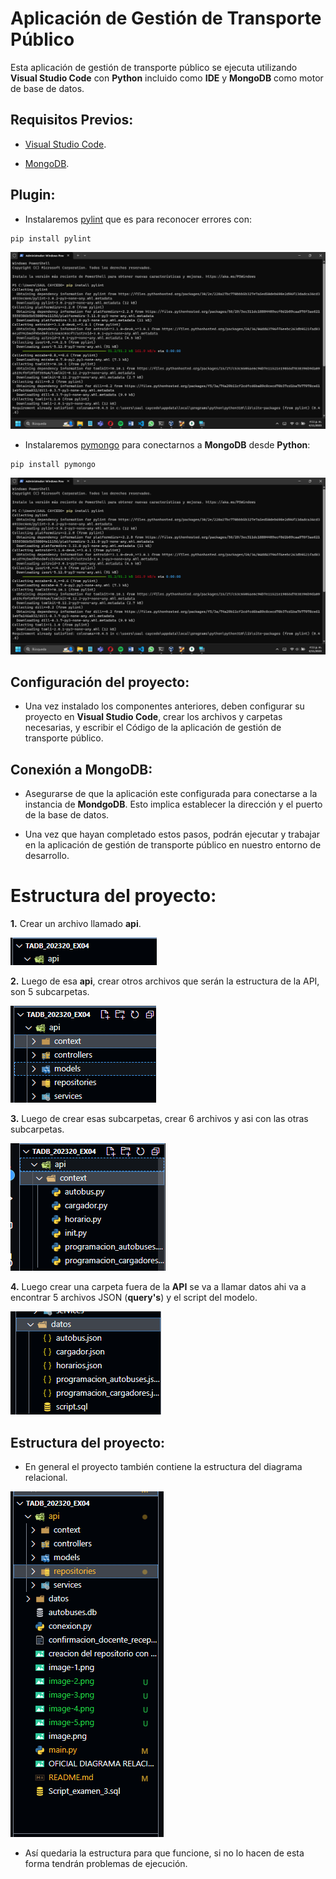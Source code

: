 # **Aplicación de Gestión de Transporte Público**

Esta aplicación de gestión de transporte público se ejecuta utilizando **Visual Studio Code** con **Python** incluido como **IDE** y **MongoDB** como motor de base de datos.

## **Requisitos Previos:**

- [Visual Studio Code](https://code.visualstudio.com/download).

- [MongoDB](https://www.mongodb.com/try).

## **Plugin:**

- Instalaremos [pylint](https://pypi.org/project/pylint/) que es para reconocer errores con:

```
pip install pylint
```

![Alt text](image-1.png)

- Instalaremos [pymongo](https://pypi.org/project/pymongo/) para conectarnos a **MongoDB** desde **Python**:

```
pip install pymongo
```

![Alt text](image.png)

## **Configuración del proyecto:**

- Una vez instalado los componentes anteriores, deben configurar su proyecto en **Visual Studio Code**, crear los archivos y carpetas necesarias, y escribir el Código de la aplicación de gestión de transporte público.

## **Conexión a MongoDB:**

- Asegurarse de que la aplicación este configurada para conectarse a la instancia de **MondgoDB**. Esto implica establecer la dirección y el puerto de la base de datos.

- Una vez que hayan completado estos pasos, podrán ejecutar y trabajar en la aplicación de gestión de transporte público en nuestro entorno de desarrollo.

# **Estructura del proyecto:**

**1.** Crear un archivo llamado **api**.

![Alt text](image-2.png)

**2.** Luego de esa **api**, crear otros archivos que serán la estructura de la API, son 5 subcarpetas.

![Alt text](image-3.png)

**3.** Luego de crear esas subcarpetas, crear 6 archivos y asi con las otras subcarpetas.

![Alt text](image-4.png)

**4.** Luego crear una carpeta fuera de la **API** se va a llamar datos ahi va a encontrar 5 archivos JSON (**query's**) y el script del modelo.

![Alt text](image-5.png)

## **Estructura del proyecto:**

- En general el proyecto también contiene la estructura del diagrama relacional.

![Alt text](/image-6.png)

- Así quedaria la estructura para que funcione, si no lo hacen de esta forma tendrán problemas de ejecución.
